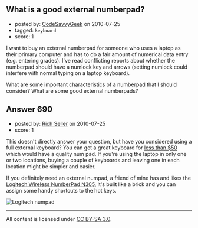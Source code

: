 ## What is a good external numberpad?

- posted by: [CodeSavvyGeek](https://stackexchange.com/users/-1/204-codesavvygeek) on 2010-07-25
- tagged: `keyboard`
- score: 1

<p>I want to buy an external numberpad for someone who uses a laptop as their primary computer and has to do a fair amount of numerical data entry (e.g. entering grades). I've read conflicting reports about whether the numberpad should have a numlock key and arrows (setting numlock could interfere with normal typing on a laptop keyboard). </p>

<p>What are some important characteristics of a numberpad that I should consider? What are some good external numberpads?</p>



## Answer 690

- posted by: [Rich Seller](https://stackexchange.com/users/-1/68-rich-seller) on 2010-07-25
- score: 1

<p>This doesn't directly answer your question, but have you considered using a full external keyboard? You can get a great keyboard for <a href="http://www.techzulu.com/ask-techzulu-whats-the-best-keyboard.html" rel="nofollow">less than $50</a> which would have a quality num pad. If you're using the laptop in only one or two locations, buying a couple of keyboards and leaving one in each location might be simpler and easier.</p>

<p>If you definitely need an external numpad, a friend of mine has and likes the <a href="http://www.amazon.com/Logitech-Wireless-Number-Pad-N305/dp/B0034XRDU0" rel="nofollow">Logitech Wireless NumberPad N305</a>, it's built like a brick and you can assign some handy shortcuts to the hot keys.</p>

<p><img src="http://ecx.images-amazon.com/images/I/51qe1-ZbzNL._SL500_AA300_.jpg" alt="Logitech numpad"></p>




---

All content is licensed under [CC BY-SA 3.0](https://creativecommons.org/licenses/by-sa/3.0/).
